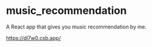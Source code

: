 # music_recommendation

A React app that gives you music recommendation by me.

https://dl7w0.csb.app/
